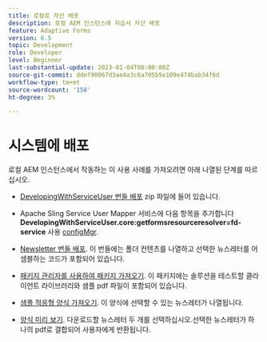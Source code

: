 ```yaml
---
title: 로컬로 자산 배포
description: 로컬 AEM 인스턴스에 자습서 자산 배포
feature: Adaptive Forms
version: 6.5
topic: Development
role: Developer
level: Beginner
last-substantial-update: 2023-01-04T00:00:00Z
source-git-commit: ddef90067d3ae4a3c6a705b5e109e474bab34f6d
workflow-type: tm+mt
source-wordcount: '158'
ht-degree: 3%

---
```


# 시스템에 배포

로컬 AEM 인스턴스에서 작동하는 이 사용 사례를 가져오려면 아래 나열된 단계를 따르십시오.

* [DevelopingWithServiceUser 번들 배포](https://experienceleague.adobe.com/docs/experience-manager-learn/assets/developingwithserviceuser.zip) zip 파일에 들어 있습니다.

* Apache Sling Service User Mapper 서비스에 다음 항목을 추가합니다 **DevelopingWithServiceUser.core:getformsresourceresolver=fd-service** 사용 [configMgr](http://localhost:4502/system/console/configMgr).

* [Newsletter 번들 배포](assets/Newsletters.core-1.0.0-SNAPSHOT.jar). 이 번들에는 폴더 컨텐츠를 나열하고 선택한 뉴스레터를 어셈블하는 코드가 포함되어 있습니다.

* [패키지 관리자를 사용하여 패키지 가져오기](assets/newsletter.zip). 이 패키지에는 솔루션을 테스트할 클라이언트 라이브러리와 샘플 pdf 파일이 포함되어 있습니다.

* [샘플 적응형 양식 가져오기](assets/sample-adaptive-form.zip). 이 양식에 선택할 수 있는 뉴스레터가 나열됩니다.

* [양식 미리 보기](http://localhost:4502/content/dam/formsanddocuments/downloadarchivednewsletters/jcr:content?wcmmode=disabled).
다운로드할 뉴스레터 두 개를 선택하십시오.선택한 뉴스레터가 하나의 pdf로 결합되어 사용자에게 반환됩니다.




